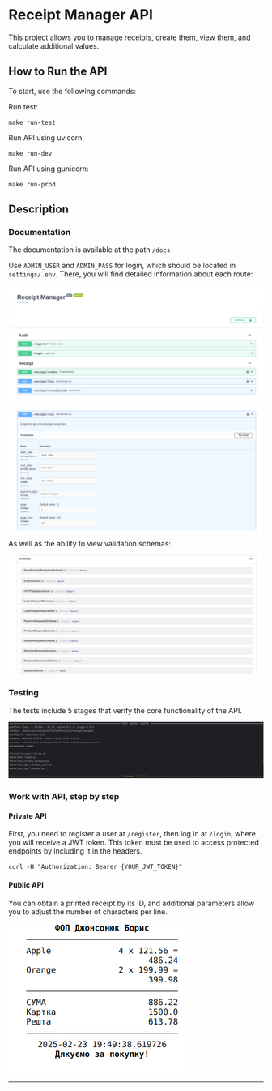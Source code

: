 # Receipt Manager API

This project allows you to manage receipts, create them, view them, and calculate additional values.

## How to Run the API
To start, use the following commands:

Run test:
```
make run-test
```

Run API using uvicorn:
```
make run-dev
```

Run API using gunicorn:
```
make run-prod
```

## Description
### Documentation
The documentation is available at the path `/docs.` 

Use `ADMIN_USER` and `ADMIN_PASS` for login, which should be located in `settings/.env`. There, you will find detailed information about each route:

![](images/doc1.png)

![](images/doc2.png)

As well as the ability to view validation schemas:

![](images/schemas.png)

### Testing
The tests include 5 stages that verify the core functionality of the API.

![](images/tests.png)

### Work with API, step by step 
#### Private API

First, you need to register a user at `/register`, then log in at `/login`, where you will receive a JWT token. This token must be used to access protected endpoints by including it in the headers.
```
curl -H "Authorization: Bearer {YOUR_JWT_TOKEN}"
```

#### Public API

You can obtain a printed receipt by its ID, and additional parameters allow you to adjust the number of characters per line.

![](images/receipt.png)

---
